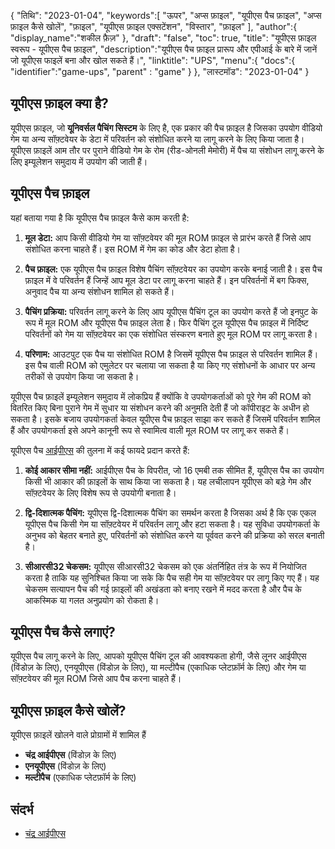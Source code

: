 {
"तिथि": "2023-01-04",
   "keywords":[
"ऊपर",
"अप्स फ़ाइल",
"यूपीएस पैच फ़ाइल",
"अप्स फ़ाइल कैसे खोलें",
"फ़ाइल",
"यूपीएस फ़ाइल एक्सटेंशन",
"विस्तार",
"फ़ाइल"
],
   "author":{
"display_name":"शकील फ़ैज़"
},
"draft": "false",
"toc": true,
"title": "यूपीएस फ़ाइल स्वरूप - यूपीएस पैच फ़ाइल",
   "description":"यूपीएस पैच फ़ाइल प्रारूप और एपीआई के बारे में जानें जो यूपीएस फाइलें बना और खोल सकते हैं।",
"linktitle": "UPS",
   "menu":{
      "docs":{
         "identifier":"game-ups",
"parent" : "game"
}
},
"लास्टमॉड": "2023-01-04"
}

## यूपीएस फ़ाइल क्या है?

यूपीएस फ़ाइल, जो **यूनिवर्सल पैचिंग सिस्टम** के लिए है, एक प्रकार की पैच फ़ाइल है जिसका उपयोग वीडियो गेम या अन्य सॉफ़्टवेयर के डेटा में परिवर्तन को संशोधित करने या लागू करने के लिए किया जाता है। यूपीएस फ़ाइलें आम तौर पर पुराने वीडियो गेम के रोम (रीड-ओनली मेमोरी) में पैच या संशोधन लागू करने के लिए इम्यूलेशन समुदाय में उपयोग की जाती हैं।

## यूपीएस पैच फ़ाइल

यहां बताया गया है कि यूपीएस पैच फ़ाइल कैसे काम करती है:

1. **मूल डेटा:** आप किसी वीडियो गेम या सॉफ़्टवेयर की मूल ROM फ़ाइल से प्रारंभ करते हैं जिसे आप संशोधित करना चाहते हैं। इस ROM में गेम का कोड और डेटा होता है।
    






2. **पैच फ़ाइल:** एक यूपीएस पैच फ़ाइल विशेष पैचिंग सॉफ़्टवेयर का उपयोग करके बनाई जाती है। इस पैच फ़ाइल में वे परिवर्तन हैं जिन्हें आप मूल डेटा पर लागू करना चाहते हैं। इन परिवर्तनों में बग फिक्स, अनुवाद पैच या अन्य संशोधन शामिल हो सकते हैं।
    






3. **पैचिंग प्रक्रिया:** परिवर्तन लागू करने के लिए आप यूपीएस पैचिंग टूल का उपयोग करते हैं जो इनपुट के रूप में मूल ROM और यूपीएस पैच फ़ाइल लेता है। फिर पैचिंग टूल यूपीएस पैच फ़ाइल में निर्दिष्ट परिवर्तनों को गेम या सॉफ़्टवेयर का एक संशोधित संस्करण बनाते हुए मूल ROM पर लागू करता है।
    






4. **परिणाम:** आउटपुट एक पैच या संशोधित ROM है जिसमें यूपीएस पैच फ़ाइल से परिवर्तन शामिल हैं। इस पैच वाली ROM को एमुलेटर पर चलाया जा सकता है या किए गए संशोधनों के आधार पर अन्य तरीकों से उपयोग किया जा सकता है।
    







यूपीएस पैच फ़ाइलें इम्यूलेशन समुदाय में लोकप्रिय हैं क्योंकि वे उपयोगकर्ताओं को पूरे गेम की ROM को वितरित किए बिना पुराने गेम में सुधार या संशोधन करने की अनुमति देती हैं जो कॉपीराइट के अधीन हो सकता है। इसके बजाय उपयोगकर्ता केवल यूपीएस पैच फ़ाइल साझा कर सकते हैं जिसमें परिवर्तन शामिल हैं और उपयोगकर्ता इसे अपने कानूनी रूप से स्वामित्व वाली मूल ROM पर लागू कर सकते हैं।

यूपीएस पैच [आईपीएस](/hi/गेम/आईपीएस/) की तुलना में कई फायदे प्रदान करते हैं:

1. **कोई आकार सीमा नहीं:** आईपीएस पैच के विपरीत, जो 16 एमबी तक सीमित हैं, यूपीएस पैच का उपयोग किसी भी आकार की फ़ाइलों के साथ किया जा सकता है। यह लचीलापन यूपीएस को बड़े गेम और सॉफ़्टवेयर के लिए विशेष रूप से उपयोगी बनाता है।
    






2. **द्वि-दिशात्मक पैचिंग:** यूपीएस द्वि-दिशात्मक पैचिंग का समर्थन करता है जिसका अर्थ है कि एक एकल यूपीएस पैच किसी गेम या सॉफ़्टवेयर में परिवर्तन लागू और हटा सकता है। यह सुविधा उपयोगकर्ता के अनुभव को बेहतर बनाते हुए, परिवर्तनों को संशोधित करने या पूर्ववत करने की प्रक्रिया को सरल बनाती है।
    






3. **सीआरसी32 चेकसम:** यूपीएस सीआरसी32 चेकसम को एक अंतर्निहित तंत्र के रूप में नियोजित करता है ताकि यह सुनिश्चित किया जा सके कि पैच सही गेम या सॉफ़्टवेयर पर लागू किए गए हैं। यह चेकसम सत्यापन पैच की गई फ़ाइलों की अखंडता को बनाए रखने में मदद करता है और पैच के आकस्मिक या गलत अनुप्रयोग को रोकता है।

## यूपीएस पैच कैसे लगाएं?

यूपीएस पैच लागू करने के लिए, आपको यूपीएस पैचिंग टूल की आवश्यकता होगी, जैसे लूनर आईपीएस (विंडोज़ के लिए), एनयूपीएस (विंडोज़ के लिए), या मल्टीपैच (एकाधिक प्लेटफ़ॉर्म के लिए) और गेम या सॉफ़्टवेयर की मूल ROM जिसे आप पैच करना चाहते हैं।

## यूपीएस फ़ाइल कैसे खोलें?

यूपीएस फ़ाइलें खोलने वाले प्रोग्रामों में शामिल हैं

- **चंद्र आईपीएस** (विंडोज़ के लिए)
- **एनयूपीएस** (विंडोज़ के लिए)
- **मल्टीपैच** (एकाधिक प्लेटफ़ॉर्म के लिए)

## संदर्भ
* [चंद्र आईपीएस](https://www.romhacking.net/utilities/240/)

